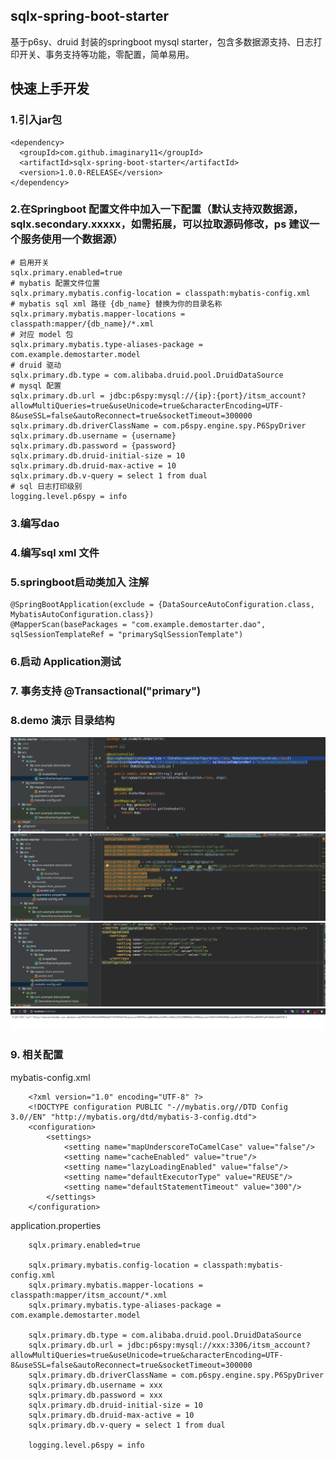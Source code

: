 ## sqlx-spring-boot-starter
基于p6sy、druid 封装的springboot mysql starter，包含多数据源支持、日志打印开关、事务支持等功能，零配置，简单易用。


## 快速上手开发
### 1.引入jar包

    <dependency>
      <groupId>com.github.imaginary11</groupId>
      <artifactId>sqlx-spring-boot-starter</artifactId>
      <version>1.0.0-RELEASE</version>
    </dependency>

### 2.在Springboot 配置文件中加入一下配置（默认支持双数据源，sqlx.secondary.xxxxx，如需拓展，可以拉取源码修改，ps 建议一个服务使用一个数据源）
    # 启用开关
    sqlx.primary.enabled=true 
    # mybatis 配置文件位置
    sqlx.primary.mybatis.config-location = classpath:mybatis-config.xml 
    # mybatis sql xml 路径 {db_name} 替换为你的目录名称
    sqlx.primary.mybatis.mapper-locations = classpath:mapper/{db_name}/*.xml
    # 对应 model 包
    sqlx.primary.mybatis.type-aliases-package = com.example.demostarter.model
    # druid 驱动
    sqlx.primary.db.type = com.alibaba.druid.pool.DruidDataSource
    # mysql 配置
    sqlx.primary.db.url = jdbc:p6spy:mysql://{ip}:{port}/itsm_account?allowMultiQueries=true&useUnicode=true&characterEncoding=UTF-8&useSSL=false&autoReconnect=true&socketTimeout=300000
    sqlx.primary.db.driverClassName = com.p6spy.engine.spy.P6SpyDriver
    sqlx.primary.db.username = {username}
    sqlx.primary.db.password = {password}
    sqlx.primary.db.druid-initial-size = 10
    sqlx.primary.db.druid-max-active = 10
    sqlx.primary.db.v-query = select 1 from dual
    # sql 日志打印级别
    logging.level.p6spy = info

### 3.编写dao

### 4.编写sql xml 文件

### 5.springboot启动类加入 注解 

    @SpringBootApplication(exclude = {DataSourceAutoConfiguration.class, MybatisAutoConfiguration.class})
    @MapperScan(basePackages = "com.example.demostarter.dao", sqlSessionTemplateRef = "primarySqlSessionTemplate")

### 6.启动 Application测试
### 7. 事务支持 @Transactional("primary")
### 8.demo 演示 目录结构
![](https://github.com/Imaginary11/sqlx-spring-boot-starter/blob/master/sqlx.png)
![](https://github.com/Imaginary11/sqlx-spring-boot-starter/blob/master/sqlx-app.png)
![](https://github.com/Imaginary11/sqlx-spring-boot-starter/blob/master/sqlx-mybatis.png)
![](https://github.com/Imaginary11/sqlx-spring-boot-starter/blob/master/test.png)

### 9. 相关配置

mybatis-config.xml

        <?xml version="1.0" encoding="UTF-8" ?>
        <!DOCTYPE configuration PUBLIC "-//mybatis.org//DTD Config 3.0//EN" "http://mybatis.org/dtd/mybatis-3-config.dtd">
        <configuration>
            <settings>
                <setting name="mapUnderscoreToCamelCase" value="false"/>
                <setting name="cacheEnabled" value="true"/>
                <setting name="lazyLoadingEnabled" value="false"/>
                <setting name="defaultExecutorType" value="REUSE"/>
                <setting name="defaultStatementTimeout" value="300"/>
            </settings>
        </configuration>        
        
 application.properties
 
        sqlx.primary.enabled=true

        sqlx.primary.mybatis.config-location = classpath:mybatis-config.xml
        sqlx.primary.mybatis.mapper-locations = classpath:mapper/itsm_account/*.xml
        sqlx.primary.mybatis.type-aliases-package = com.example.demostarter.model

        sqlx.primary.db.type = com.alibaba.druid.pool.DruidDataSource
        sqlx.primary.db.url = jdbc:p6spy:mysql://xxx:3306/itsm_account?allowMultiQueries=true&useUnicode=true&characterEncoding=UTF-8&useSSL=false&autoReconnect=true&socketTimeout=300000
        sqlx.primary.db.driverClassName = com.p6spy.engine.spy.P6SpyDriver
        sqlx.primary.db.username = xxx
        sqlx.primary.db.password = xxx
        sqlx.primary.db.druid-initial-size = 10
        sqlx.primary.db.druid-max-active = 10
        sqlx.primary.db.v-query = select 1 from dual

        logging.level.p6spy = info
 

